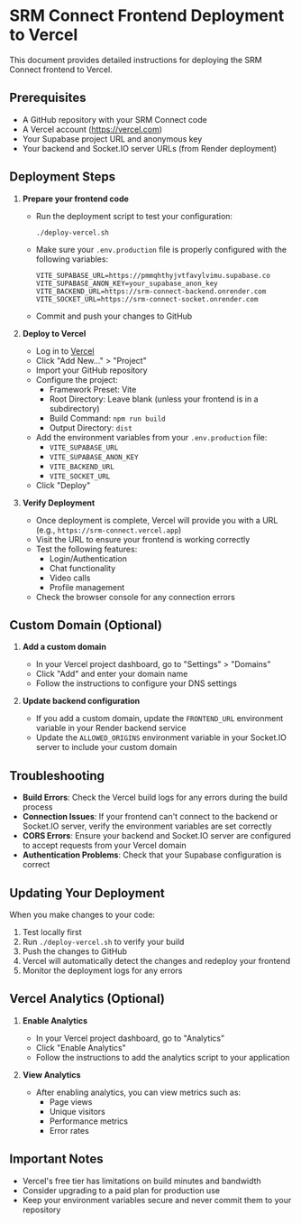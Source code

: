 # SRM Connect Frontend Deployment to Vercel

This document provides detailed instructions for deploying the SRM Connect frontend to Vercel.

## Prerequisites

- A GitHub repository with your SRM Connect code
- A Vercel account (https://vercel.com)
- Your Supabase project URL and anonymous key
- Your backend and Socket.IO server URLs (from Render deployment)

## Deployment Steps

1. **Prepare your frontend code**
   - Run the deployment script to test your configuration:
     ```
     ./deploy-vercel.sh
     ```
   - Make sure your `.env.production` file is properly configured with the following variables:
     ```
     VITE_SUPABASE_URL=https://pmmqhthyjvtfavylvimu.supabase.co
     VITE_SUPABASE_ANON_KEY=your_supabase_anon_key
     VITE_BACKEND_URL=https://srm-connect-backend.onrender.com
     VITE_SOCKET_URL=https://srm-connect-socket.onrender.com
     ```
   - Commit and push your changes to GitHub

2. **Deploy to Vercel**
   - Log in to [Vercel](https://vercel.com)
   - Click "Add New..." > "Project"
   - Import your GitHub repository
   - Configure the project:
     - Framework Preset: Vite
     - Root Directory: Leave blank (unless your frontend is in a subdirectory)
     - Build Command: `npm run build`
     - Output Directory: `dist`
   - Add the environment variables from your `.env.production` file:
     - `VITE_SUPABASE_URL`
     - `VITE_SUPABASE_ANON_KEY`
     - `VITE_BACKEND_URL`
     - `VITE_SOCKET_URL`
   - Click "Deploy"

3. **Verify Deployment**
   - Once deployment is complete, Vercel will provide you with a URL (e.g., `https://srm-connect.vercel.app`)
   - Visit the URL to ensure your frontend is working correctly
   - Test the following features:
     - Login/Authentication
     - Chat functionality
     - Video calls
     - Profile management
   - Check the browser console for any connection errors

## Custom Domain (Optional)

1. **Add a custom domain**
   - In your Vercel project dashboard, go to "Settings" > "Domains"
   - Click "Add" and enter your domain name
   - Follow the instructions to configure your DNS settings

2. **Update backend configuration**
   - If you add a custom domain, update the `FRONTEND_URL` environment variable in your Render backend service
   - Update the `ALLOWED_ORIGINS` environment variable in your Socket.IO server to include your custom domain

## Troubleshooting

- **Build Errors**: Check the Vercel build logs for any errors during the build process
- **Connection Issues**: If your frontend can't connect to the backend or Socket.IO server, verify the environment variables are set correctly
- **CORS Errors**: Ensure your backend and Socket.IO server are configured to accept requests from your Vercel domain
- **Authentication Problems**: Check that your Supabase configuration is correct

## Updating Your Deployment

When you make changes to your code:

1. Test locally first
2. Run `./deploy-vercel.sh` to verify your build
3. Push the changes to GitHub
4. Vercel will automatically detect the changes and redeploy your frontend
5. Monitor the deployment logs for any errors

## Vercel Analytics (Optional)

1. **Enable Analytics**
   - In your Vercel project dashboard, go to "Analytics"
   - Click "Enable Analytics"
   - Follow the instructions to add the analytics script to your application

2. **View Analytics**
   - After enabling analytics, you can view metrics such as:
     - Page views
     - Unique visitors
     - Performance metrics
     - Error rates

## Important Notes

- Vercel's free tier has limitations on build minutes and bandwidth
- Consider upgrading to a paid plan for production use
- Keep your environment variables secure and never commit them to your repository